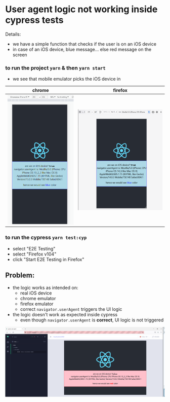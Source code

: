 # User agent logic not working inside cypress tests

Details:

- we have a simple function that checks if the user is on an iOS device
- in case of an iOS device, blue message... else red message on the screen

### to run the project `yarn` & then `yarn start`

- we see that mobile emulator picks the iOS device in

| chrome                                         | firefox                                           |
| ---------------------------------------------- | ------------------------------------------------- |
| ![chrome](./public/images/chrome.PNG "Chrome") | ![firefox](./public/images/firefox.PNG "firefox") |

### to run the cypress `yarn test:cyp`

- select "E2E Testing"
- select "Firefox v104"
- click "Start E2E Testing in Firefox"

## Problem:

- the logic works as intended on:
  - real iOS device
  - chrome emulator
  - firefox emulator
  - correct `navigator.userAgent` triggers the UI logic
- the logic doesn't work as expected inside cypress
  - even though `navigator.userAgent` is **correct**, UI logic is not triggered

![cypress-issue](./public/images/cypress-fail.PNG "Cypress Issue")

